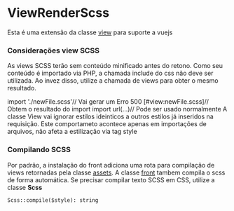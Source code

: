 # ViewRenderScss

Esta é uma extensão da classe [view](https://github.com/php-elegance/server/blob/main/.doc/view.md) para suporte a vuejs

### Considerações view SCSS

As views SCSS terão sem conteúdo minificado antes do retono. Como seu conteúdo é importado via PHP, a chamada include do css não deve ser utilizada. Ao invez disso, utilize a chamada de views para obter o mesmo resultado.

import './newFile.scss'// Vai gerar um Erro 500
[#view:newFile.scss]// Obtem o resultado do import
import url(...)// Pode ser usado normalmente
A classe View vai ignorar estilos ideinticos a outros estilos já inseridos na requisição. Este comportameto acontece apenas em importações de arquivos, não afeta a estilização via tag style

### Compilando SCSS

Por padrão, a instalação do front adiciona uma rota para compilação de views retornadas pela classe [assets](https://github.com/php-elegance/server/blob/main/.doc/assets.md).
A classe [front](https://github.com/php-elegance/energize/blob/main/.doc/front.md) tambem compila o scss de forma automática.
Se precisar compilar texto SCSS em CSS, utilize a classe **Scss**

    Scss::compile($style): string
